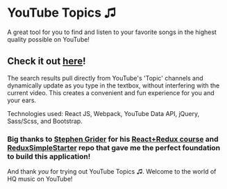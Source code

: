 # YouTube Topics ♫

A great tool for you to find and listen to your favorite songs in the highest quality possible on YouTube!

## Check it out [here](https://albertchanged.github.io/YouTube-Topics/)!

The search results pull directly from YouTube's 'Topic' channels and dynamically update as you type in the textbox, without interfering with the current video. This creates a convenient and fun experience for you and your ears.

Technologies used: React JS, Webpack, YouTube Data API, jQuery, Sass/Scss, and Bootstrap.

### Big thanks to [Stephen Grider](https://github.com/StephenGrider) for his [React+Redux course](https://www.udemy.com/react-redux/) and [ReduxSimpleStarter](https://github.com/StephenGrider/ReduxSimpleStarter.git) repo that gave me the perfect foundation to build this application!

And thank *you* for trying out YouTube Topics ♫. Welcome to the world of HQ music on YouTube!
